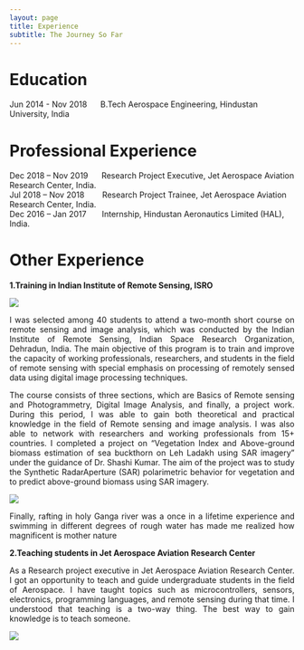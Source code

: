```yaml
---
layout: page
title: Experience
subtitle: The Journey So Far
---
```

<h1> <b>Education</b> </h1>
 Jun 2014 - Nov 2018   &nbsp;&nbsp;&nbsp;&nbsp;   B.Tech Aerospace Engineering, Hindustan University, India
  
<h1> <b> Professional Experience</b></h1> 
  Dec 2018 – Nov 2019     &nbsp;&nbsp;&nbsp;&nbsp; Research Project Executive, Jet Aerospace Aviation Research Center, India.<br> 
  Jul 2018 – Nov 2018     &nbsp;&nbsp;&nbsp;&nbsp;&nbsp;&nbsp; Research Project Trainee, Jet Aerospace Aviation Research Center, India.  <br>
  Dec 2016 – Jan 2017     &nbsp;&nbsp;&nbsp;&nbsp;&nbsp; Internship, Hindustan Aeronautics Limited (HAL), India.
  
 <h1><b> Other Experience </b></h1> 
 
 <b>1.Training in Indian Institute of Remote Sensing, ISRO </b>
 
  <img src="{{ '/images/IMG_2996.jpg' | relative_url }}" />
  
<p align="justify">I was selected among 40 students to attend a two-month short course on remote sensing and image analysis, which was conducted by the Indian Institute of Remote Sensing, Indian Space Research Organization, Dehradun, India. The main objective of this program is to train and improve the capacity of working professionals, researchers, and students in the field of remote sensing with special emphasis on processing of remotely sensed data using digital image processing techniques.</p>

 <p align="justify"> The course consists of three sections, which are Basics of Remote sensing and Photogrammetry, Digital Image Analysis, and finally, a project work. During this period, I was able to gain both theoretical and practical knowledge in the field of Remote sensing and image analysis. I was also able to network with researchers and working professionals from 15+ countries. I completed a project on “Vegetation Index and Above-ground biomass estimation of sea buckthorn on Leh Ladakh using SAR imagery” under the guidance of Dr. Shashi Kumar. The aim of the project was to study the Synthetic RadarAperture (SAR) polarimetric behavior for vegetation and to predict above-ground biomass using SAR imagery.</p>
 
 <img src="{{ 'images/88196498_3190379270972775_7735675917632012288_o.jpg' | relative_url }}" />
  
<p align="justify">Finally, rafting in holy Ganga river was a once in a lifetime experience and swimming in different degrees of rough water has made me realized how magnificent is mother nature</p> 

 <b>2.Teaching students in Jet Aerospace Aviation Research Center </b>
 
<p align="justify">As a Research project executive in Jet Aerospace Aviation Research Center. I got an opportunity to teach and guide undergraduate students in the field of Aerospace. I have taught topics such as microcontrollers, sensors, electronics, programming languages, and remote sensing during that time. I understood that teaching is a two-way thing. The best way to gain knowledge is to teach someone.</p>
 
 <img src="{{ 'images/rot.JPG.jpg' | relative_url }}" />

 
 
